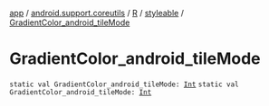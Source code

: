 [app](../../../index.md) / [android.support.coreutils](../../index.md) / [R](../index.md) / [styleable](index.md) / [GradientColor_android_tileMode](./-gradient-color_android_tile-mode.md)

# GradientColor_android_tileMode

`static val GradientColor_android_tileMode: `[`Int`](https://kotlinlang.org/api/latest/jvm/stdlib/kotlin/-int/index.html)
`static val GradientColor_android_tileMode: `[`Int`](https://kotlinlang.org/api/latest/jvm/stdlib/kotlin/-int/index.html)